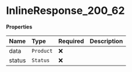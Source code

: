 # InlineResponse_200_62

**Properties**

| Name   | Type      | Required | Description |
| :----- | :-------- | :------- | :---------- |
| data   | `Product` | ❌       |             |
| status | `Status`  | ❌       |             |
